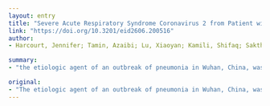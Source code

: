 ```yaml
---
layout: entry
title: "Severe Acute Respiratory Syndrome Coronavirus 2 from Patient with 2019 Novel Coronavirus Disease, United States"
link: "https://doi.org/10.3201/eid2606.200516"
author:
- Harcourt, Jennifer; Tamin, Azaibi; Lu, Xiaoyan; Kamili, Shifaq; Sakthivel, Senthil K.; Murray, Janna; Queen, Krista; Tao, Ying; Paden, Clinton R.; Zhang, Jing; Li, Yan; Uehara, Anna; Wang, Haibin; Goldsmith, Cynthia; Bullock, Hannah A.; Wang, Lijuan; Whitaker, Brett; Lynch, Brian; Gautam, Rashi; Schindewolf, Craig; Lokugamage, Kumari G.; Scharton, Dionna; Plante, Jessica A.; Mirchandani, Divya; Widen, Steven G.; Narayanan, Krishna; Makino, Shinji; Ksiazek, Thomas G.; Plante, Kenneth S.; Weaver, Scott C.; Lindstrom, Stephen; Tong, Suxiang; Menachery, Vineet D.; Thornburg, Natalie J.

summary:
- "the etiologic agent of an outbreak of pneumonia in Wuhan, China, was identified as severe acute respiratory syndrome coronavirus 2 in January 2020. The virus replicates to high titer in Vero-CCL81 cells and Vero E6 cells in absence of trypsin. We deposited the virus into 2 virus repositories, making it available to the public health and research communities."

original:
- "The etiologic agent of an outbreak of pneumonia in Wuhan, China, was identified as severe acute respiratory syndrome coronavirus 2 in January 2020. A patient in the United States was given a diagnosis of infection with this virus by the state of Washington and the US Centers for Disease Control and Prevention on January 20, 2020. We isolated virus from nasopharyngeal and oropharyngeal specimens from this patient and characterized the viral sequence, replication properties, and cell culture tropism. We found that the virus replicates to high titer in Vero-CCL81 cells and Vero E6 cells in the absence of trypsin. We also deposited the virus into 2 virus repositories, making it broadly available to the public health and research communities. We hope that open access to this reagent will expedite development of medical countermeasures."
---
```


